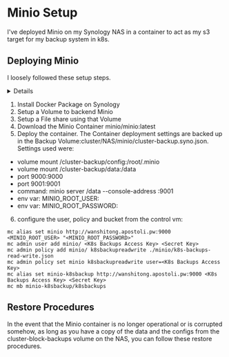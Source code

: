 # Minio Setup
I've deployed Minio on my Synology NAS in a container to act as my s3 target for my backup system in k8s. 

## Deploying Minio

I loosely followed these setup steps.
<details>
Most of the installation setup instructions came from these links:

https://jonaharagon.me/installing-minio-on-synology-diskstation-4823caf600c3

https://hub.docker.com/r/minio/minio/
</details>

1. Install Docker Package on Synology
2. Setup a Volume to backend Minio
3. Setup a File share using that Volume
4. Download the Minio Container minio/minio:latest
5. Deploy the container. The Container deployment settings are backed up in the Backup Volume:cluster/NAS/minio/cluster-backup.syno.json. Settings used were:
  - volume mount /cluster-backup/config:/root/.minio
  - volume mount /cluster-backup/data:/data
  - port 9000:9000
  - port 9001:9001
  - command: minio server /data --console-address :9001
  - env var: MINIO_ROOT_USER: <minio username in safe>
  - env var: MINIO_ROOT_PASSWORD: <minio password in safe>
 6. configure the user, policy and bucket from the control vm:

```
mc alias set minio http://wanshitong.apostoli.pw:9000 <MINIO_ROOT_USER> "<MINIO_ROOT_PASSWORD>"
mc admin user add minio/ <K8s Backups Access Key> <Secret Key>
mc admin policy add minio/ k8sbackupreadwrite ./minio/k8s-backups-read-write.json
mc admin policy set minio k8sbackupreadwrite user=<K8s Backups Access Key>
mc alias set minio-k8sbackup http://wanshitong.apostoli.pw:9000 <K8s Backups Access Key> <Secret Key>
mc mb minio-k8sbackup/k8sbackups
```

## Restore Procedures
In the event that the Minio container is no longer operational or is corrupted somehow, as long as you have a copy of the data and the configs from the cluster-block-backups volume on the NAS, you can follow these restore procedures.


```

```